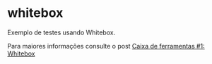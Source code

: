# whitebox
Exemplo de testes usando Whitebox.

Para maiores informações consulte o post [Caixa de ferramentas #1: Whitebox](https://edermfl.wordpress.com/2016/01/28/caixa-de-ferramentas-whitebox/)
